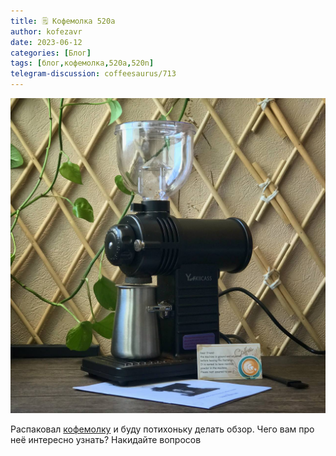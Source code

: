 ```yaml
---
title: 🗒 Кофемолка 520a
author: kofezavr
date: 2023-06-12
categories: [Блог]
tags: [блог,кофемолка,520a,520n]
telegram-discussion: coffeesaurus/713
--- 
```

![Кофемолка ](/assets/img/posts/23/06/520a.jpg)

Распаковал [кофемолку](https://t.me/coffeesaurus/710) и буду потихоньку делать обзор. Чего вам про неё интересно узнать? Накидайте вопросов